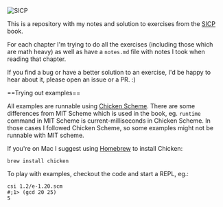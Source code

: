 ![SICP](https://mitpress.mit.edu/sicp/full-text/book/cover.jpg)

This is a repository with my notes and solution to exercises from the
[SICP](https://mitpress.mit.edu/sicp/full-text/book/book.html) book.

For each chapter I'm trying to do all the exercises (including those which are
math heavy) as well as have a `notes.md` file with notes I took when reading
that chapter.

If you find a bug or have a better solution to an exercise, I'd be happy to
hear about it, please open an issue or a PR. :)

==Trying out examples==

All examples are runnable using [Chicken Scheme](http://code.call-cc.org/).
There are some differences from MIT Scheme which is used in the book, eg.
`runtime` command in MIT Scheme is current-milliseconds in Chicken Scheme. In
those cases I followed Chicken Scheme, so some examples might not be runnable
with MIT scheme.

If you're on Mac I suggest using [Homebrew](http://brew.sh/) to install
Chicken:

    brew install chicken


To play with examples, checkout the code and start a REPL, eg.:

    csi 1.2/e-1.20.scm
    #;1> (gcd 20 25)
    5
